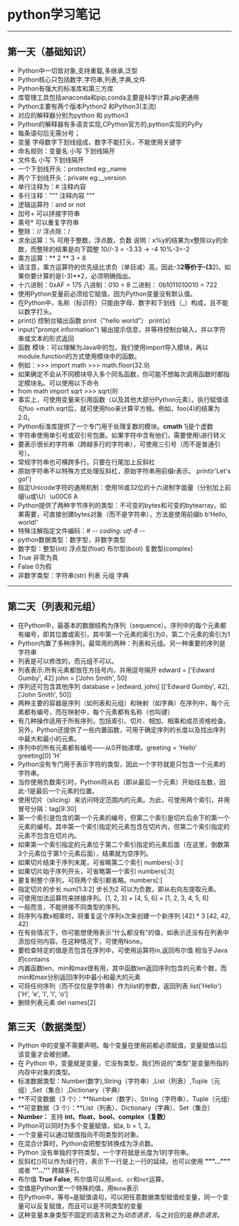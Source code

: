 # python学习笔记

---
## 第一天（基础知识）
+ Python中一切皆对象,支持重载,多继承,泛型
+ Python核心只包括数字,字符串,列表,字典,文件
+ Python有强大的标准库和第三方库
+ 库管理工具包括anaconda和pip,conda主要是科学计算,pip更通用
+ Python主要有两个版本Python2 和Python3(主流)
+ 对应的解释器分别为python 和 python3
+ Python的解释器有多语言实现,CPython官方的,python实现的PyPy
+ 每条语句后无需分号；
+ 变量 字母数字下划线组成，数字不能打头，不能使用关键字
+ 命名规则：变量名 小写 下划线隔开
+ 文件名 小写 下划线隔开
+ 一个下划线开头：protected eg:_name
+ 两个下划线开头：private eg:__version
+ 单行注释为：# 注释内容
+ 多行注释：""" 注释内容 """
+ 逻辑运算符：and or not
+ 加号+ 可以拼接字符串
+ 乘号* 可以重复字符串
+  整除：//	浮点除：/
+ 求余运算：% 可用于整数，浮点数，负数 说明：x%y的结果为x整除以y的余数，而整除的结果是向下圆整 10//-3 = -3.33 -> -4 10%-3=-2
+ 乘方运算：** 	2 ** 3 = 8
+ 请注意，乘方运算符的优先级比求负（单目减）高，因此-3**2等价于-(3**2)。如果你要计算的是(-3)**2，必须明确指出。
+ 十六进制：0xAF = 175	八进制：010 = 8	二进制： 0b1011010010 = 722
+ 使用Python变量前必须给它赋值，因为Python变量没有默认值。
+ 在Python中，名称（标识符）只能由字母、数字和下划线（_）构成，且不能以数字打头。
+ print() 控制台输出函数	print（"hello world"）	print(x)
+ input("prompt information") 输出提示信息，并等待控制台输入，并以字符串或文本的形式返回
+ 函数	模块：可以理解为Java中的包，我们使用import导入模块，再以module.function的方式使用模块中的函数。
+ 例如：>>> import math	>>> math.floor(32.9)
+ 如果确定不会从不同模块导入多个同名函数，你可能不想每次调用函数时都指定模块名。可以使用以下命令
+ from math import sqrt	>>> sqrt(9)
+ 事实上，可使用变量来引用函数（以及其他大部分Python元素）。执行赋值语句foo =math.sqrt后，就可使用foo来计算平方根。例如，foo(4)的结果为2.0。
+ Python标准库提供了一个专门用于处理复数的模块。**cmath** 1j是个虚数
+ 字符串使用单引号或双引号包裹。如果字符中含有他们，需要使用\进行转义
+ 要表示很长的字符串（跨越多行的字符串），可使用三引号（而不是普通引号）。
+ 常规字符串也可横跨多行。只要在行尾加上反斜杠
+ 原始字符串不以特殊方式处理反斜杠，原始字符串用前缀r表示。 print(r'Let\'s go!')
+ 指定Unicode字符的通用机制：使用16或32位的十六进制字面量（分别加上前缀\u或\U）\u00C6 A
+ Python提供了两种字节序列的类型：不可变的bytes和可变的bytearray。如果需要，可直接创建bytes对象（而不是字符串），方法是使用前缀b b'Hello, world!'
+ 特殊注解指定文件编码：# -*- coding: utf-8 -*-
+ python数据类型：数字型，非数字类型
+ 数字型：整型(int) 浮点型(float) 布尔型(bool) 复数型(complex)
+ True 非零为真
+ False 0为假
+ 非数字类型：字符串(str) 列表 元组 字典
---
## 第二天（列表和元组）
+ 在Python中，最基本的数据结构为序列（sequence）。序列中的每个元素都有编号，即其位置或索引，其中第一个元素的索引为0，第二个元素的索引为1
+ Python内置了多种序列，最常用的两种：列表和元组。另一种重要的序列是字符串
+ 列表是可以修改的，而元组不可以。
+ 列表表示:所有元素都放在方括号内，并用逗号隔开  edward = ['Edward Gumby', 42]  john = ['John Smith', 50]
+ 序列还可包含其他序列  database = [edward, john]  [['Edward Gumby', 42], ['John Smith', 50]]
+ 两种主要的容器是序列（如列表和元组）和映射（如字典）在序列中，每个元素都有编号，而在映射中，每个元素都有名称（也叫键）
+ 有几种操作适用于所有序列，包括索引、切片、相加、相乘和成员资格检查。另外，Python还提供了一些内置函数，可用于确定序列的长度以及找出序列中最大和最小的元素。
+ 序列中的所有元素都有编号——从0开始递增。greeting = 'Hello' greeting[0] 'H'
+ Python没有专门用于表示字符的类型，因此一个字符就是只包含一个元素的字符串。
+ 当你使用负数索引时，Python将从右（即从最后一个元素）开始往左数，因此-1是最后一个元素的位置。
+ 使用切片（slicing）来访问特定范围内的元素。为此，可使用两个索引，并用冒号分隔：tag[9:30]
+ 第一个索引是包含的第一个元素的编号，但第二个索引是切片后余下的第一个元素的编号。其中第一个索引指定的元素包含在切片内，但第二个索引指定的元素不包含在切片内。
+ 如果第一个索引指定的元素位于第二个索引指定的元素后面（在这里，倒数第3个元素位于第1个元素后面），结果就为空序列。
+ 如果切片结束于序列末尾，可省略第二个索引  numbers[-3:]
+ 如果切片始于序列开头，可省略第一个索引  numbers[:3]
+ 要复制整个序列，可将两个索引都省略。numbers[:]
+ 指定切片的步长 num[1:3:2] 步长为2  可以为负数，即从右向左提取元素。
+ 可使用加法运算符来拼接序列。[1, 2, 3] + [4, 5, 6] = [1, 2, 3, 4, 5, 6]
+ 一般而言，不能拼接不同类型的序列。
+ 将序列与数x相乘时，将重复这个序列x次来创建一个新序列 [42] * 3   [42, 42, 42]
+ 在有些情况下，你可能想使用表示“什么都没有”的值，如表示还没有在列表中添加任何内容。在这种情况下，可使用None。
+ 要检查特定的值是否包含在序列中，可使用运算符in,返回布尔值 相当于Java的contains
+ 内置函数len、min和max很有用，其中函数len返回序列包含的元素个数，而min和max分别返回序列中最小和最大的元素
+ 可将任何序列（而不仅仅是字符串）作为list的参数，返回列表   list('Hello')  ['H', 'e', 'l', 'l', 'o']
+ 删除列表元素 del names[2]

## 第三天（数据类型）

+ Python 中的变量不需要声明。每个变量在使用前都必须赋值，变量赋值以后该变量才会被创建。
+ 在 Python 中，变量就是变量，它没有类型，我们所说的"类型"是变量所指的内存中对象的类型。
+ 标准数据类型：Number(数字),String（字符串）,List（列表）,Tuple（元组）,Set（集合）,Dictionary（字典）
+ **不可变数据（3 个）：**Number（数字）、String（字符串）、Tuple（元组）
+ **可变数据（3 个）：**List（列表）、Dictionary（字典）、Set（集合）
+ **Number：** 支持 **int、float、bool、complex（复数）**
+ Python可以同时为多个变量赋值，如a, b = 1, 2。
+ 一个变量可以通过赋值指向不同类型的对象。
+ 在混合计算时，Python会把整型转换成为浮点数。
+ Python 没有单独的字符类型，一个字符就是长度为1的字符串。
+ 反斜杠(\)可以作为续行符，表示下一行是上一行的延续。也可以使用 **"""..."""** 或者 **'''...'''** 跨越多行。
+ 布尔值 **True** **False**, 布尔值可以用`and`、`or`和`not`运算。
+ 空值是Python里一个特殊的值，用`None`表示
+ 在Python中，等号`=`是赋值语句，可以把任意数据类型赋值给变量，同一个变量可以反复赋值，而且可以是不同类型的变量
+ 这种变量本身类型不固定的语言称之为*动态语言*，与之对应的是*静态语言*。

